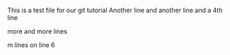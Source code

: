 This is a test file for our git tutorial
Another line
and another line 
and a 4th line

more and more lines 

m lines on line 6
